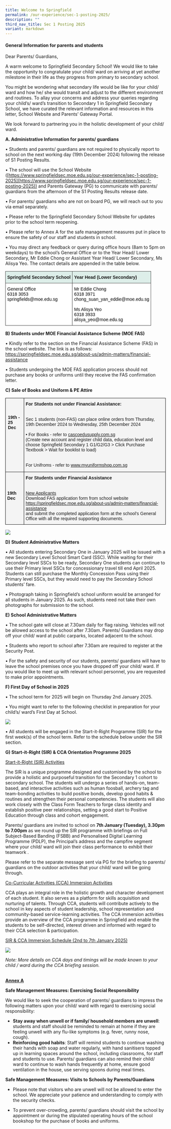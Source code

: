 ```yaml
---
title: Welcome to Springfield
permalink: /our-experience/sec-1-posting-2025/
description: ""
third_nav_title: Sec 1 Posting 2025
variant: markdown
---
```

#### **General Information for parents and students** 


Dear Parents/ Guardians,

A warm welcome to Springfield Secondary School! We would like to take the opportunity to congratulate your child/ ward on arriving at yet another milestone in their life as they progress from primary to secondary school.

You might be wondering what secondary life would be like for your child/ ward and how  he/ she would transit and adjust to the different environment and routines. To allay your concerns and address your queries regarding your child’s/ ward’s transition to Secondary 1 in Springfield Secondary School, we have curated the relevant information and resources in this letter, School Website and Parents’ Gateway Portal. 

We look forward to partnering you in the holistic development of your child/ ward.



**A.	Administrative Information for parents/ guardians**

•	Students and parents/ guardians are not required to physically report to school on the next working day (19th December 2024) following the release of S1 Posting Results. 

•		The school will use the School Website ([https://www.springfieldsec.moe.edu.sg/our-experience/sec-1-posting-2025](https://www.springfieldsec.moe.edu.sg/our-experience/sec-1-posting-2025))  and Parents Gateway (PG) to communicate with parents/ guardians from the afternoon of the S1 Posting Results release date. 

•	For parents/ guardians who are not on board PG, we will reach out to you via email separately.  

•	Please refer to the Springfield Secondary School Website for updates prior to the school term reopening. 

•	Please refer to Annex A for the safe management measures put in place to ensure the safety of our staff and students in school.

•	You may direct any feedback or query during office hours (8am to 5pm on weekdays) to the school’s General Office or to the Year Head/ Lower Secondary, Mr Eddie Chong or Assistant Year Head/ Lower Secondary, Ms Alisya Yeo. The contact details are appended in the table below. 



<table style="border-collapse:collapse;border-spacing:0" class="tg"><thead><tr><th style="background-color:#DDEEE9;border-color:#343434;border-style:solid;border-width:1px;font-family:Arial, sans-serif;font-size:14px;font-weight:bold;overflow:hidden;padding:10px 5px;text-align:left;vertical-align:top;word-break:normal">Springfield Secondary School</th><th style="background-color:#DDEEE9;border-color:#343434;border-style:solid;border-width:1px;font-family:Arial, sans-serif;font-size:14px;font-weight:bold;overflow:hidden;padding:10px 5px;text-align:left;vertical-align:top;word-break:normal">Year Head (Lower Secondary)</th></tr></thead><tbody><tr><td style="background-color:#ffffff;border-color:#343434;border-style:solid;border-width:1px;font-family:Arial, sans-serif;font-size:14px;overflow:hidden;padding:10px 5px;text-align:left;vertical-align:top;word-break:normal"><span style="font-weight:normal;color:#000">General Office <br>6318 3053 <br> springfields@moe.edu.sg</span></td><td style="background-color:#ffffff;border-color:#343434;border-style:solid;border-width:1px;font-family:Arial, sans-serif;font-size:14px;overflow:hidden;padding:10px 5px;text-align:left;vertical-align:top;word-break:normal"><span style="font-weight:normal;color:#000">Mr Eddie Chong <br> 6318 3971 <br>chong_suan_yan_eddie@moe.edu.sg <br> <br>Ms Alisya Yeo <br>6318 3933<br>alisya_yeo@moe.edu.sg </span></td></tr></tbody></table>


**B) Students under MOE Financial Assistance Scheme (MOE FAS)**

•	Kindly refer to the section on the Financial Assistance Scheme (FAS) in the school website. The link is as follows:
https://springfieldsec.moe.edu.sg/about-us/admin-matters/financial-assistance

•	Students undergoing the MOE FAS application process should not purchase any books or uniforms until they receive the FAS confirmation letter.



**C) Sale of Books and Uniform &amp; PE Attire**

  <table style="border-collapse:collapse;border-spacing:0" class="tg"><thead><tr><th style="background-color:#F4F4F4;border-color:#000000;border-style:solid;border-width:1px;font-family:Arial, sans-serif;font-size:14px;font-weight:bold;overflow:hidden;padding10px 5px;text-align:left;vertical-align:top;word-break:normal"><br><br><br><span style="background-color:transparent">19th - 25 Dec</span><br><br><span style="background-color:transparent"></span><br><br><br><br><br><span style="background-color:transparent"><br></span><br></th><th style="background-color:#F4F4F4;border-color:#000000;border-style:solid;border-width:1px;font-family:Arial, sans-serif;font-size:14px;font-weight:normal;overflow:hidden;padding:10px 5px;text-align:left;vertical-align:top;word-break:normal"><b>For Students not under Financial Assistance:</b><br><br><br><span style="background-color:transparent">Sec 1 students (non-FAS)  can place online orders from Thursday, 19th December 2024 to Wednesday, 25th December 2024 </span><br><br><span style="background-color:transparent">•	For Books - refer to <a href="https://cascoedusupply.com.sg">cascoedusupply.com.sg  </a> <br>
(Create new account and register child data, education level and choose Springfield Secondary 1 G1/G2/G3 &gt; Click Purchase Textbook &gt; Wait for booklist to load)
 </span><br><br><span style="background-color:transparent"><br>For Unifroms - refer to  <a href="https://www.myuniformshop.com.sg/">www.myuniformshop.com.sg </a> <br></span></th></tr></thead><tbody><tr><td style="background-color:#F4F4F4;border-color:#000000;border-style:solid;border-width:1px;font-family:Arial, sans-serif;font-size:14px;font-weight:bold;overflow:hidden;padding:10px 5px;text-align:left;vertical-align:top;word-break:normal"><br><br><br>19th Dec<br><br></td><td style="background-color:#F4F4F4;border-color:#000000;border-style:solid;border-width:1px;font-family:Arial, sans-serif;font-size:14px;overflow:hidden;padding:10px 5px;text-align:left;vertical-align:top;word-break:normal"><b> For Students under Financial Assistance</b><br><br><br><u>New Applicants</u><br>Download FAS application form from school website <br> <a href="https://springfieldsec.moe.edu.sg/about-us/admin-matters/financial-assistance">https://springfieldsec.moe.edu.sg/about-us/admin-matters/financial-assistance  </a> <br> and submit the completed application form at the school’s General Office with all the required supporting documents. </td></tr></tbody></table>

![](/images/operatingtime.png)


**D) Student Administrative Matters**

•	All students entering Secondary One in January 2025 will be issued with a new Secondary Level School Smart Card (SSC). While waiting for their Secondary level SSCs to be ready, Secondary One students can continue to use their Primary level SSCs for concessionary travel till end April 2025. Students can still purchase the Monthly Concession Pass using their Primary level SSCs, but they would need to pay  the Secondary School students’ fare.

•	Photograph taking in Springfield’s school uniform would be arranged for all students in January 2025. As such, students need not take their own photographs for submission to the school. 


**E) School Administrative Matters**

•	The school gate will close at 7.30am daily for flag raising. Vehicles will not be allowed access to the school after 7.30am. Parents/ Guardians may drop off your child/ ward at public carparks, located adjacent to the school.

•	Students who report to school after 7.30am are required to register at the Security Post.


•	For the safety and security of our students, parents/ guardians will have to leave the school premises once you have dropped off your child/ ward. If you would like to   meet up with relevant school personnel, you are requested to make prior appointments.  



**F) First Day of School in 2025**

•	The school term for 2025 will begin on Thursday 2nd January 2025.

•	You might want to refer to the following checklist in preparation for your child’s/ ward’s First Day at School.

![](/images/sir2025.png)

•	All students will be engaged in the Start-it-Right Programme (SIR) for the first week(s) of the school term. Refer to the  schedule below under the SIR section.

**G) Start-it-Right (SIR) &amp; CCA Orientation Programme 2025**

<u>Start-it-Right (SIR) Activities</u>

The SIR is a unique programme designed and customised by the school to provide a holistic and purposeful transition for the Secondary 1 cohort to secondary school. The students will undergo a series of hands-on, team-based, and interactive activities such as human foosball, archery tag and team-bonding activities to build positive bonds, develop good habits &amp; routines and strengthen their personal competencies. The students will also work closely with the Class Form Teachers to forge class identity and establish positive peer relationships, setting a good start to Positive Education through class and cohort engagement. 

Parents/ guardians are invited to school on <b>7th January (Tuesday), 3.30pm to 7.00pm</b> as we round up the SIR programme with briefings on Full Subject-Based Banding (FSBB) and Personalised Digital Learning Programme (PDLP), the Principal’s address and the campfire segment where your child/ ward will join their class performance  to exhibit their teamwork .

Please refer to the separate message sent via PG for the briefing to parents/ guardians on the outdoor activities that your child/ ward will be going through.

<u>Co-Curricular Activities (CCA) Immersion Activities </u>

CCA plays an integral role in the holistic growth and character development of each student. It also serves as a platform for skills acquisition and nurturing of talents. Through CCA, students will contribute actively to the school in key aspects of student leadership, school representation and community-based service-learning activities. The CCA immersion activities provide an overview of the CCA programme in Springfield and enable the students to be self-directed, interest driven and informed with regard to their CCA selection &amp; participation. 

<u>SIR &amp; CCA Immersion Schedule (2nd to 7th January 2025)</u>

![](/images/sir22025.png)

<i>Note: More details on CCA days and timings will be made known to your child / ward during the CCA briefing session.</i>

<br>
<b><u>Annex A</u></b>

**Safe Management Measures: Exercising Social Responsibility**

We would like to seek the cooperation of parents/ guardians to impress the following matters upon your child/ ward with regard to exercising social responsibility: 

- <b>Stay away when unwell or if family/ household members are unwell</b>: students and staff should be reminded to remain at home if they are feeling unwell with any flu-like symptoms (e.g. fever, runny nose, cough). 
- <b>Reinforcing good habits</b>: Staff will remind students to continue washing their hands with soap and water regularly, with hand sanitisers topped up in learning spaces around the school, including classrooms, for staff and students to use. Parents/ guardians can also remind their child/ ward to continue to wash hands frequently at home, ensure good ventilation in the house, use serving spoons during meal times.


**Safe Management Measures: Visits to Schools by Parents/Guardians**
- Please note that visitors who are unwell will not be allowed to enter the school. We appreciate your patience and understanding to comply with the security checks.

-	To prevent over-crowding, parents/ guardians should visit the school by appointment or during the stipulated operating hours of the school bookshop for the purchase of books and uniforms.